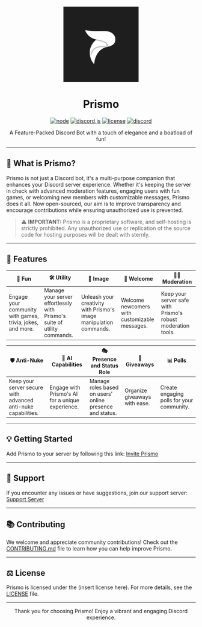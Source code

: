 <div align="center">

<p align="center">
  <img src="prismo.png" width="200" height="200">
</p>

# Prismo
[![node](https://img.shields.io/badge/node-v18.0.0-green)](#) [![discord.js](https://img.shields.io/badge/discord.js-latest-blue)](#) [![license](https://img.shields.io/badge/license-Prismov2.0-red)](#) [![discord](https://img.shields.io/discord/987749138743582811?color=7289da&logo=discord&logoColor=white)](https://discord.gg/prismo)

A Feature-Packed Discord Bot with a touch of elegance and a boatload of fun!
</div>

---

## 🎯 What is Prismo?

Prismo is not just a Discord bot, it's a multi-purpose companion that enhances your Discord server experience. Whether it's keeping the server in check with advanced moderation features, engaging users with fun games, or welcoming new members with customizable messages, Prismo does it all. Now open-sourced, our aim is to improve transparency and encourage contributions while ensuring unauthorized use is prevented. 

> ⚠️ **IMPORTANT:** Prismo is a proprietary software, and self-hosting is strictly prohibited. Any unauthorized use or replication of the source code for hosting purposes will be dealt with sternly.

---

## 🚀 Features

| 🎉 Fun | 🛠️ Utility | 📸 Image | 👋 Welcome | 👮‍♀️ Moderation |
|---|---|---|---|---|
| Engage your community with games, trivia, jokes, and more. | Manage your server effortlessly with Prismo's suite of utility commands. | Unleash your creativity with Prismo's image manipulation commands. | Welcome newcomers with customizable messages. | Keep your server safe with Prismo's robust moderation tools. |

| 🛡️ Anti-Nuke | 🧠 AI Capabilities | 🎭 Presence and Status Role | 🎈 Giveaways | 📊 Polls |
|---|---|---|---|---|
| Keep your server secure with advanced anti-nuke capabilities. | Engage with Prismo's AI for a unique experience. | Manage roles based on users' online presence and status. | Organize giveaways with ease. | Create engaging polls for your community. |

---

## 💡 Getting Started

Add Prismo to your server by following this link: [Invite Prismo](https://discord.com/api/oauth2/authorize?client_id=1024365860246278244&permissions=8&redirect_uri=https%3A%2F%2Fdiscord.gg%2FUAGA9htZCe&response_type=code&scope=bot%20applications.commands.permissions.update%20identify%20guilds)

---

## 📢 Support


If you encounter any issues or have suggestions, join our support server: [Support Server](https://discord.gg/prismo) 

---

## 📚 Contributing

We welcome and appreciate community contributions! Check out the [CONTRIBUTING.md](./CONTRIBUTING.md) file to learn how you can help improve Prismo.

---

## ⚖️ License

Prismo is licensed under the (insert license here). For more details, see the [LICENSE](./LICENSE) file.

---

<div align="center">
Thank you for choosing Prismo! Enjoy a vibrant and engaging Discord experience. 
</div>

